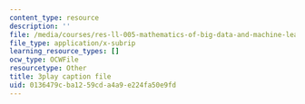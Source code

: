 ```yaml
---
content_type: resource
description: ''
file: /media/courses/res-ll-005-mathematics-of-big-data-and-machine-learning-january-iap-2020/0136479cba1259cda4a9e224fa50e9fd_hMUpevQzNzY.vtt
file_type: application/x-subrip
learning_resource_types: []
ocw_type: OCWFile
resourcetype: Other
title: 3play caption file
uid: 0136479c-ba12-59cd-a4a9-e224fa50e9fd
---
```

